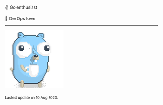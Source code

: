 :v: Go enthusiast

:muscle: DevOps lover

---

![Image alt text](/images/gopher_with_coffee.gif)


<sub>Lastest update on 10 Aug 2023.</sub>
